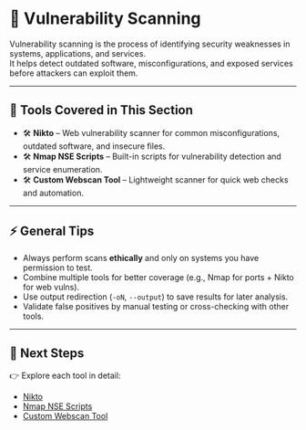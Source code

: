 # 🔐 Vulnerability Scanning

Vulnerability scanning is the process of identifying security weaknesses in systems, applications, and services.  
It helps detect outdated software, misconfigurations, and exposed services before attackers can exploit them.

---

## 📌 Tools Covered in This Section

- 🛠️ **Nikto** – Web vulnerability scanner for common misconfigurations, outdated software, and insecure files.  
- 🛠️ **Nmap NSE Scripts** – Built-in scripts for vulnerability detection and service enumeration.  
- 🛠️ **Custom Webscan Tool** – Lightweight scanner for quick web checks and automation.  

---

## ⚡ General Tips

- Always perform scans **ethically** and only on systems you have permission to test.  
- Combine multiple tools for better coverage (e.g., Nmap for ports + Nikto for web vulns).  
- Use output redirection (`-oN`, `--output`) to save results for later analysis.  
- Validate false positives by manual testing or cross-checking with other tools.  

---

## 📂 Next Steps

👉 Explore each tool in detail:  
- [Nikto](./nikto.md)  
- [Nmap NSE Scripts](./nmap_nse.md)  
- [Custom Webscan Tool](./custom_webscan.md)  
